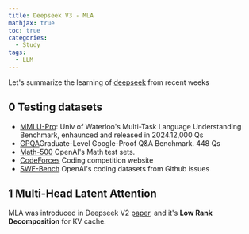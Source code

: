 ```yaml
---
title: Deepseek V3 - MLA
mathjax: true
toc: true
categories:
  - Study
tags:
  - LLM
---
```


Let's summarize the learning of [deepseek](https://arxiv.org/abs/2412.19437) from recent weeks

## 0 Testing datasets
- [MMLU-Pro](https://github.com/TIGER-AI-Lab/MMLU-Pro): Univ of Waterloo's Multi-Task Language Understanding Benchmark, enhaunced and released in 2024.12,000 Qs
- [GPQA](https://huggingface.co/datasets/Idavidrein/gpqa)Graduate-Level Google-Proof Q&A Benchmark. 448 Qs
- [Math-500](https://huggingface.co/datasets/HuggingFaceH4/MATH-500) OpenAI's Math test sets.
- [CodeForces](https://codeforces.com/) Coding competition website
- [SWE-Bench](https://www.swebench.com/) OpenAI's coding datasets from Github issues

## 1 Multi-Head Latent Attention
MLA was introduced in Deepseek V2 [paper](https://arxiv.org/pdf/2405.04434), and it's **Low Rank Decomposition** for KV cache.